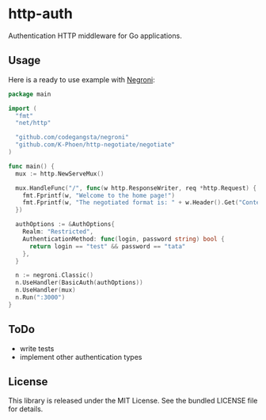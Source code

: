 http-auth
=========

Authentication HTTP middleware for Go applications.

## Usage

Here is a ready to use example with [Negroni](https://github.com/codegangsta/negroni):

```go
package main

import (
  "fmt"
  "net/http"

  "github.com/codegangsta/negroni"
  "github.com/K-Phoen/http-negotiate/negotiate"
)

func main() {
  mux := http.NewServeMux()

  mux.HandleFunc("/", func(w http.ResponseWriter, req *http.Request) {
    fmt.Fprintf(w, "Welcome to the home page!")
    fmt.Fprintf(w, "The negotiated format is: " + w.Header().Get("Content-Type"))
  })

  authOptions := &AuthOptions{
    Realm: "Restricted",
    AuthenticationMethod: func(login, password string) bool {
      return login == "test" && password == "tata"
    },
  }

  n := negroni.Classic()
  n.UseHandler(BasicAuth(authOptions))
  n.UseHandler(mux)
  n.Run(":3000")
}
```

## ToDo

  * write tests
  * implement other authentication types

## License

This library is released under the MIT License. See the bundled LICENSE file for
details.
